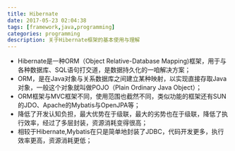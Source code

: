 ```yaml
---
title: Hibernate
date: 2017-05-23 02:04:38
tags: [framework,java,programming]
categories: programming
description: 关于Hibernate框架的基本使用与理解
---
```

- Hibernate是一种ORM（Object Relative-Database Mapping)框架，用于与各种数据库、SQL语句打交道，是数据持久化的一咱解决方案；
- ORM，是在Java对象与关系数据库之间建立某种映射，以实现直接存取Java对象，一般这个对象就叫做POJO（Plain Ordinary Java Object）；
- ORM框架与MVC框架不同，使用范围也截然不同，类似功能的框架还有SUN的JDO、Apache的Mybatis与OpenJPA等；
- 降低了开发认知负担，最大优势在于级联，最大的劣势也在于级联，降低了执行效率，经过了多层封装，资源消耗变得很高；
- 相较于Hibernate,Mybatis在只是简单地封装了JDBC，代码开发更多，执行效率更高，资源消耗更低；